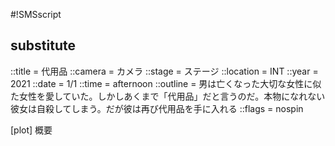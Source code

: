 #!SMSscript

## substitute

::title = 代用品
::camera = カメラ
::stage = ステージ
::location = INT
::year = 2021
::date = 1/1
::time = afternoon
::outline = 男は亡くなった大切な女性に似た女性を愛していた。しかしあくまで「代用品」だと言うのだ。本物になれない彼女は自殺してしまう。だが彼は再び代用品を手に入れる
::flags = nospin

[plot]
概要


